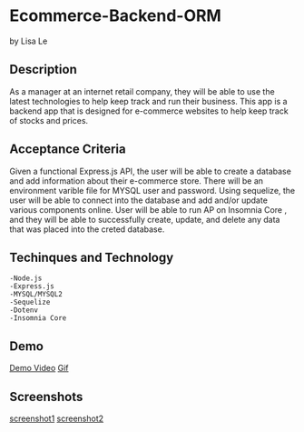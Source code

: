 # Ecommerce-Backend-ORM

by Lisa Le

## Description

As a manager at an internet retail company, they will be able to use the latest technologies to help keep track and run their business. This app is a backend app that is designed for e-commerce websites to help keep track of stocks and prices.

## Acceptance Criteria

Given a functional Express.js API, the user will be able to create a database and add information about their e-commerce store. There will be an environment varible file for MYSQL user and password. Using sequelize, the user will be able to connect into the database and add and/or update various components online. User will be able to run AP on Insomnia Core , and they will be able to successfully create, update, and delete any data that was placed into the creted database.

## Techinques and Technology

    -Node.js
    -Express.js
    -MYSQL/MYSQL2
    -Sequelize
    -Dotenv
    -Insomnia Core

## Demo

[Demo Video](https://drive.google.com/file/d/1K7Idivyaf-3K8hVgCCMaYWtMzodgmy5M/view)
[Gif](./assets/demo.gif)

## Screenshots

[screenshot1](./assets/images/Capture.PNG)
[screenshot2](./assets/images/Capture1.PNG)
